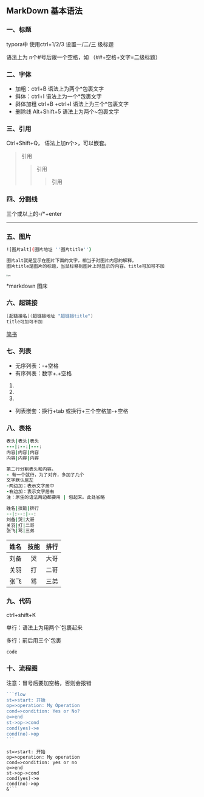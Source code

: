 ## MarkDown 基本语法

### 一、标题

typora中 使用ctrl+1/2/3 设置一/二/三 级标题

语法上为 n个#号后跟一个空格，如 （##+空格+文字=二级标题）



### 二、字体

- 加粗：ctrl+B  语法上为两个*包裹文字
- 斜体：ctrl+I   语法上为一个*包裹文字
- 斜体加粗  ctrl+B +ctrl+I  语法上为三个*包裹文字
- 删除线 Alt+Shift+5  语法上为两个~包裹文字



### 三、引用

Ctrl+Shift+Q， 语法上加n个>，可以嵌套。

> 引用
>
> > 引用
> >
> > > 引用



### 四、分割线

三个或以上的-/*+enter

---



### 五、图片

```bash
![图片alt](图片地址 ''图片title'')

图片alt就是显示在图片下面的文字，相当于对图片内容的解释。
图片title是图片的标题，当鼠标移到图片上时显示的内容。title可加可不加
```

<img src="C:\Users\Angela\Pictures\Saved Pictures\8ff1a2577ae023e8173e0e3d886cfb4.jpg" alt="实例" title="BTS" style="zoom:25%;" />

*markdown 图床



### 六、超链接

```csharp
[超链接名](超链接地址 "超链接title")
title可加可不加
```

[简书](http://jianshu.com)



### 七、列表

- 无序列表：-+空格
- 有序列表：数字+.+空格

1. 
2. 
3. 

- 列表嵌套：换行+tab 或换行+三个空格加-+空格



### 八、表格

```ruby
表头|表头|表头
---|:--:|---:
内容|内容|内容
内容|内容|内容

第二行分割表头和内容。
- 有一个就行，为了对齐，多加了几个
文字默认居左
-两边加：表示文字居中
-右边加：表示文字居右
注：原生的语法两边都要用 | 包起来。此处省略
```

```ruby
姓名|技能|排行
--|:--:|--:
刘备|哭|大哥
关羽|打|二哥
张飞|骂|三弟
```

| 姓名 | 技能 | 排行 |
| :--: | :--: | ---: |
| 刘备 |  哭  | 大哥 |
| 关羽 |  打  | 二哥 |
| 张飞 |  骂  | 三弟 |



### 九、代码

 ctrl+shift+K

单行：语法上为用两个`包裹起来

多行：前后用三个`包裹

``` c++
code
```



### 十、流程图

注意：冒号后要加空格，否则会报错

~~~php
```flow
st=>start: 开始
op=>operation: My Operation
cond=>condition: Yes or No?
e=>end
st->op->cond
cond(yes)->e
cond(no)->op
```
~~~

```flow
st=>start: 开始
op=>operation: My operation
cond=>condition: yes or no
e=>end
st->op->cond
cond(yes)->e
cond(no)->op
&```
```

